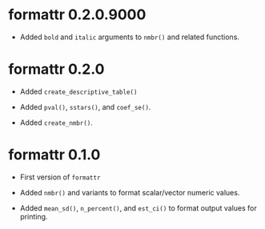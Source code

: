 # formattr 0.2.0.9000

* Added `bold` and `italic` arguments to `nmbr()` and related functions.

# formattr 0.2.0

* Added `create_descriptive_table() `

* Added `pval()`, `sstars()`, and `coef_se()`.

* Added `create_nmbr()`.

# formattr 0.1.0

* First version of `formattr`

* Added `nmbr()` and variants to format scalar/vector numeric values.

* Added `mean_sd()`, `n_percent()`, and `est_ci()` to format output values for
  printing.
